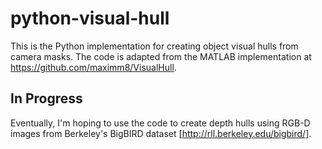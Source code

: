 # python-visual-hull
This is the Python implementation for creating object visual hulls from camera masks. The code is adapted from the MATLAB implementation at https://github.com/maximm8/VisualHull.

## In Progress
Eventually, I'm hoping to use the code to create depth hulls using RGB-D images from Berkeley's BigBIRD dataset [http://rll.berkeley.edu/bigbird/].
